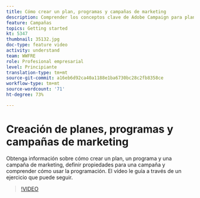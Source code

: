 ```yaml
---
title: Cómo crear un plan, programas y campañas de marketing
description: Comprender los conceptos clave de Adobe Campaign para planificar, ejecutar y medir de manera eficaz las campañas de marketing multicanales.
feature: Campañas
topics: Getting started
kt: 5347
thumbnail: 35132.jpg
doc-type: feature video
activity: understand
team: WWFRE
role: Profesional empresarial
level: Principiante
translation-type: tm+mt
source-git-commit: a16eb6d92ca40a1188e1ba6730bc28c2fb8358ce
workflow-type: tm+mt
source-wordcount: '71'
ht-degree: 73%

---
```



# Creación de planes, programas y campañas de marketing

Obtenga información sobre cómo crear un plan, un programa y una campaña de marketing, definir propiedades para una campaña y comprender cómo usar la programación.
El vídeo le guía a través de un ejercicio que puede seguir.

>[!VIDEO](https://video.tv.adobe.com/v/35132?quality=12)
